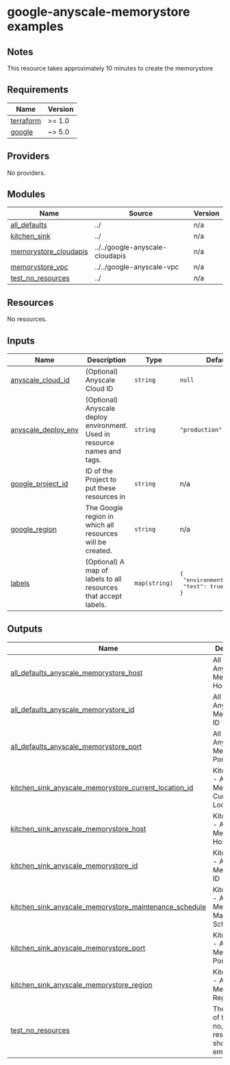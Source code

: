 # google-anyscale-memorystore examples

## Notes
This resource takes approximately 10 minutes to create the memorystore

<!-- BEGINNING OF PRE-COMMIT-TERRAFORM DOCS HOOK -->
## Requirements

| Name | Version |
|------|---------|
| <a name="requirement_terraform"></a> [terraform](#requirement\_terraform) | >= 1.0 |
| <a name="requirement_google"></a> [google](#requirement\_google) | ~> 5.0 |

## Providers

No providers.

## Modules

| Name | Source | Version |
|------|--------|---------|
| <a name="module_all_defaults"></a> [all\_defaults](#module\_all\_defaults) | ../ | n/a |
| <a name="module_kitchen_sink"></a> [kitchen\_sink](#module\_kitchen\_sink) | ../ | n/a |
| <a name="module_memorystore_cloudapis"></a> [memorystore\_cloudapis](#module\_memorystore\_cloudapis) | ../../google-anyscale-cloudapis | n/a |
| <a name="module_memorystore_vpc"></a> [memorystore\_vpc](#module\_memorystore\_vpc) | ../../google-anyscale-vpc | n/a |
| <a name="module_test_no_resources"></a> [test\_no\_resources](#module\_test\_no\_resources) | ../ | n/a |

## Resources

No resources.

## Inputs

| Name | Description | Type | Default | Required |
|------|-------------|------|---------|:--------:|
| <a name="input_anyscale_cloud_id"></a> [anyscale\_cloud\_id](#input\_anyscale\_cloud\_id) | (Optional) Anyscale Cloud ID | `string` | `null` | no |
| <a name="input_anyscale_deploy_env"></a> [anyscale\_deploy\_env](#input\_anyscale\_deploy\_env) | (Optional) Anyscale deploy environment. Used in resource names and tags. | `string` | `"production"` | no |
| <a name="input_google_project_id"></a> [google\_project\_id](#input\_google\_project\_id) | ID of the Project to put these resources in | `string` | n/a | yes |
| <a name="input_google_region"></a> [google\_region](#input\_google\_region) | The Google region in which all resources will be created. | `string` | n/a | yes |
| <a name="input_labels"></a> [labels](#input\_labels) | (Optional) A map of labels to all resources that accept labels. | `map(string)` | <pre>{<br>  "environment": "test",<br>  "test": true<br>}</pre> | no |

## Outputs

| Name | Description |
|------|-------------|
| <a name="output_all_defaults_anyscale_memorystore_host"></a> [all\_defaults\_anyscale\_memorystore\_host](#output\_all\_defaults\_anyscale\_memorystore\_host) | All Defaults - Anyscale Memorystore Host Name |
| <a name="output_all_defaults_anyscale_memorystore_id"></a> [all\_defaults\_anyscale\_memorystore\_id](#output\_all\_defaults\_anyscale\_memorystore\_id) | All Defaults - Anyscale Memorystore ID |
| <a name="output_all_defaults_anyscale_memorystore_port"></a> [all\_defaults\_anyscale\_memorystore\_port](#output\_all\_defaults\_anyscale\_memorystore\_port) | All Defaults - Anyscale Memorystore Port |
| <a name="output_kitchen_sink_anyscale_memorystore_current_location_id"></a> [kitchen\_sink\_anyscale\_memorystore\_current\_location\_id](#output\_kitchen\_sink\_anyscale\_memorystore\_current\_location\_id) | Kitchen Sink - Anyscale Memorystore Current Location ID |
| <a name="output_kitchen_sink_anyscale_memorystore_host"></a> [kitchen\_sink\_anyscale\_memorystore\_host](#output\_kitchen\_sink\_anyscale\_memorystore\_host) | Kitchen Sink - Anyscale Memorystore Host Name |
| <a name="output_kitchen_sink_anyscale_memorystore_id"></a> [kitchen\_sink\_anyscale\_memorystore\_id](#output\_kitchen\_sink\_anyscale\_memorystore\_id) | Kitchen Sink - Anyscale Memorystore ID |
| <a name="output_kitchen_sink_anyscale_memorystore_maintenance_schedule"></a> [kitchen\_sink\_anyscale\_memorystore\_maintenance\_schedule](#output\_kitchen\_sink\_anyscale\_memorystore\_maintenance\_schedule) | Kitchen Sink - Anyscale Memorystore Maintenance Schedule |
| <a name="output_kitchen_sink_anyscale_memorystore_port"></a> [kitchen\_sink\_anyscale\_memorystore\_port](#output\_kitchen\_sink\_anyscale\_memorystore\_port) | Kitchen Sink - Anyscale Memorystore Port |
| <a name="output_kitchen_sink_anyscale_memorystore_region"></a> [kitchen\_sink\_anyscale\_memorystore\_region](#output\_kitchen\_sink\_anyscale\_memorystore\_region) | Kitchen Sink - Anyscale Memorystore Region |
| <a name="output_test_no_resources"></a> [test\_no\_resources](#output\_test\_no\_resources) | The outputs of the no\_resource resource - should be empty |
<!-- END OF PRE-COMMIT-TERRAFORM DOCS HOOK -->
